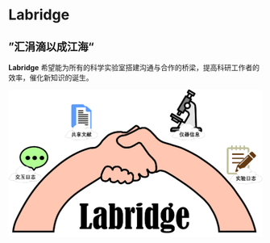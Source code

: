 # Labridge

## ”汇涓滴以成江海“
**Labridge** 希望能为所有的科学实验室搭建沟通与合作的桥梁，提高科研工作者的效率，催化新知识的诞生。

![Labridge: to be the bridge of your Lab](../assets/images/home.jpg)

[//]: # (<figure class="figure-image">)

[//]: # ()
[//]: # (  <img src="\assets\images\home.svg" alt="Example" />)

[//]: # ()
[//]: # (  <figcaption>Labridge希望能搭建实验室沟通合作的桥梁</figcaption>)

[//]: # ()
[//]: # (</figure>)